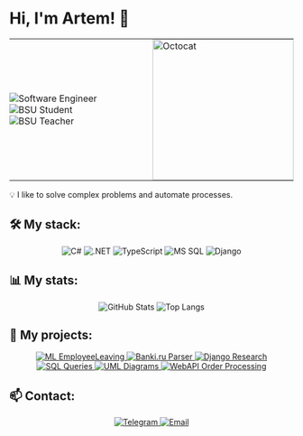 # Hi, I'm  Artem! 👋

<div align="center">
  <table style="border:none;border-collapse:collapse">
    <tr style="border:none">
      <td valign="center" width="60%" style="border:none;padding:0">
        <div>
          <img src="https://readme-typing-svg.herokuapp.com?font=Fira+Code&weight=600&size=22&duration=2000&pause=500&color=36BCF7&width=350&lines=Software+Engineer" alt="Software Engineer">
        </div>
        <div>
          <img src="https://readme-typing-svg.herokuapp.com?font=Fira+Code&weight=600&size=22&duration=2000&pause=500&color=323511&width=350&lines=Master's+degree+student+of+BSU" alt="BSU Student">
        </div>
        <div>
          <img src="https://readme-typing-svg.herokuapp.com?font=Fira+Code&weight=600&size=22&duration=2000&pause=500&color=712434&width=350&lines=Programming+Teacher+at+BSU" alt="BSU Teacher">
        </div>
      </td>
      <td valign="center" width="40%" style="border:none;padding:0">
        <img src="https://github.com/user-attachments/assets/3d017936-d1ce-4f4b-ab10-d736fcb0bb4c" width="250" alt="Octocat">
      </td>
    </tr>
  </table>
</div>

💡 I like to solve complex problems and automate processes.

## 🛠️ My stack:
<p align="center">
  <img src="https://img.shields.io/badge/C%23-239120?style=for-the-badge&logo=c-sharp&logoColor=white" alt="C#">
  <img src="https://img.shields.io/badge/.NET-512BD4?style=for-the-badge&logo=dotnet&logoColor=white" alt=".NET">
  <img src="https://img.shields.io/badge/TypeScript-3178C6?style=for-the-badge&logo=typescript&logoColor=white" alt="TypeScript">
  <img src="https://img.shields.io/badge/Microsoft%20SQL%20Server-CC2927?style=for-the-badge&logo=microsoft-sql-server&logoColor=white" alt="MS SQL">
  <img src="https://img.shields.io/badge/Django-092E20?style=for-the-badge&logo=django&logoColor=white" alt="Django">
</p>

## 📊 My stats:
<p align="center">
  <img src="https://github-readme-stats.vercel.app/api?username=PsheArt&show_icons=true&theme=radical" alt="GitHub Stats">
  <img src="https://github-readme-stats.vercel.app/api/top-langs/?username=PsheArt&layout=compact&theme=radical" alt="Top Langs">
</p>

## 🚀 Мy projects:
<p align="center">
  <a href="https://github.com/PsheArt/ML_EmployeeLeaving_MLPython">
    <img src="https://github-readme-stats.vercel.app/api/pin/?username=PsheArt&repo=ML_EmployeeLeaving_MLPython&theme=radical" alt="ML EmployeeLeaving">
  </a>
  <a href="https://github.com/PsheArt/ParsingBanki.ru_PythonParser">
    <img src="https://github-readme-stats.vercel.app/api/pin/?username=PsheArt&repo=ParsingBanki.ru_PythonParser&theme=radical" alt="Banki.ru Parser">
  </a>
  <a href="https://github.com/PsheArt/ProjectResearch_Django">
    <img src="https://github-readme-stats.vercel.app/api/pin/?username=PsheArt&repo=ProjectResearch_Django&theme=radical" alt="Django Research">
  </a>
  <a href="https://github.com/PsheArt/SimpleExampleOfQuiries">
    <img src="https://github-readme-stats.vercel.app/api/pin/?username=PsheArt&repo=SimpleExampleOfQuiries&theme=radical" alt="SQL Queries">
  </a>
  <a href="https://github.com/PsheArt/UML_Diagrams">
    <img src="https://github-readme-stats.vercel.app/api/pin/?username=PsheArt&repo=UML_Diagrams&theme=radical" alt="UML Diagrams">
  </a>
  <a href="https://github.com/PsheArt/SimpleExampleProccessOrder_WebApi">
    <img src="https://github-readme-stats.vercel.app/api/pin/?username=PsheArt&repo=SimpleExampleProccessOrder_WebApi&theme=radical" alt="WebAPI Order Processing">
  </a>
</p>

## 📫 Contact:
<p align="center">
  <a href="https://t.me/psh3art">
    <img src="https://img.shields.io/badge/Telegram-26A5E4?style=for-the-badge&logo=telegram&logoColor=white" alt="Telegram">
  </a>
  <a href="mailto:pshenichnykh.art@yandex.com">
    <img src="https://img.shields.io/badge/Email-D14836?style=for-the-badge&logo=gmail&logoColor=white" alt="Email">
  </a>
</p>
